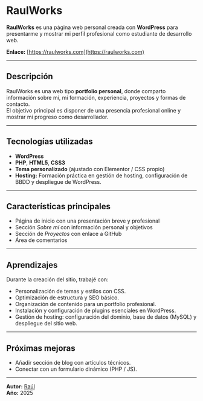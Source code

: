 # RaulWorks

**RaulWorks** es una página web personal creada con **WordPress** para presentarme y mostrar mi perfil profesional como estudiante de desarrollo web.

**Enlace:** [https://raulworks.com](https://raulworks.com) 

---

## Descripción

RaulWorks es una web tipo **portfolio personal**, donde comparto información sobre mí, mi formación, experiencia, proyectos y formas de contacto.  
El objetivo principal es disponer de una presencia profesional online y mostrar mi progreso como desarrollador.

---

## Tecnologías utilizadas

- **WordPress**  
- **PHP**, **HTML5**, **CSS3**  
- **Tema personalizado** (ajustado con Elementor / CSS propio)  
- **Hosting:** Formación práctica en gestión de hosting, configuración de BBDD y despliegue de WordPress.

---

## Características principales

- Página de inicio con una presentación breve y profesional  
- Sección *Sobre mí* con información personal y objetivos  
- Sección de *Proyectos* con enlace a GitHub  
- Área de comentarios  

---

## Aprendizajes

Durante la creación del sitio, trabajé con:
- Personalización de temas y estilos con CSS.  
- Optimización de estructura y SEO básico.  
- Organización de contenido para un portfolio profesional.  
- Instalación y configuración de plugins esenciales en WordPress.
- Gestión de hosting: configuración del dominio, base de datos (MySQL) y despliegue del sitio web.

---

## Próximas mejoras
 
- Añadir sección de blog con artículos técnicos.  
- Conectar con un formulario dinámico (PHP / JS).  

---

 **Autor:** [Raúl](https://github.com/raaulchicaa)  
 **Año:** 2025  


